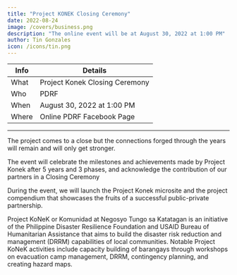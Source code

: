 ```yaml
---
title: "Project KONEK Closing Ceremony"
date: 2022-08-24
image: /covers/business.png
description: "The online event will be at August 30, 2022 at 1:00 PM"
author: Tin Gonzales
icon: /icons/tin.png
---
```




Info | Details 
--- | ---
What | Project Konek Closing Ceremony
Who | PDRF
When | August 30, 2022 at 1:00 PM
Where | Online PDRF Facebook Page


---

The project comes to a close but the connections forged through the years will remain and will only get stronger. 

The event will celebrate the milestones and achievements made by Project Konek after 5 years and 3 phases, and acknowledge the contribution of our partners in a Closing Ceremony

During the event, we will launch the Project Konek microsite and the project compendium that showcases the fruits of a successful public-private partnership.

Project KoNeK or Komunidad at Negosyo Tungo sa Katatagan is an initiative of the Philippine Disaster Resilience Foundation and USAID Bureau of Humanitarian Assistance that aims to build the disaster risk reduction and management (DRRM) capabilities of local communities. Notable Project KoNeK activities include capacity building of barangays through workshops on evacuation camp management, DRRM, contingency planning, and creating hazard maps.



